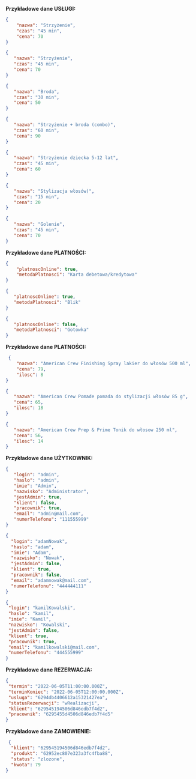 **Przykładowe dane USŁUGI:**
```json
{
    "nazwa": "Strzyżenie",
	"czas": "45 min",
	"cena": 70
}
 ```
 ```json
{
    "nazwa": "Strzyżenie",
	"czas": "45 min",
	"cena": 70
}
 ```
 ```json
{
    "nazwa": "Broda",
	"czas": "30 min",
	"cena": 50
}
 ```
 ```json
{
    "nazwa": "Strzyżenie + broda (combo)",
	"czas": "60 min",
	"cena": 90
}
 ```
 ```json
{
    "nazwa": "Strzyżenie dziecka 5-12 lat",
	"czas": "45 min",
	"cena": 60
}
 ```
 ```json
{
    "nazwa": "Stylizacja włosów)",
	"czas": "15 min",
	"cena": 20
}
 ```
 ```json
{
    "nazwa": "Golenie",
	"czas": "45 min",
	"cena": 70
}
 ```


 **Przykładowe dane PLATNOŚCI:**
```json
{
    "platnoscOnline": true,
	"metodaPlatnosci": "Karta debetowa/kredytowa"
}
 ```
 ```json
{
    "platnoscOnline": true,
	"metodaPlatnosci": "Blik"
}
 ```
 ```json
{
    "platnoscOnline": false,
	"metodaPlatnosci": "Gotowka"
}
 ```


  **Przykładowe dane PLATNOŚCI:**
```json
 {
    "nazwa": "American Crew Finishing Spray lakier do włosów 500 ml",
	"cena": 79,
	"ilosc": 8
}
 ```
 ```json
{
    "nazwa": "American Crew Pomade pomada do stylizacji włosów 85 g",
	"cena": 65,
	"ilosc": 18
}
 ```
 ```json
{
    "nazwa": "American Crew Prep & Prime Tonik do włosow 250 ml",
	"cena": 56,
	"ilosc": 14
}
 ```


  **Przykładowe dane UŻYTKOWNIK:**
 ```json
 {
    "login": "admin",
	"haslo": "admin",
	"imie": "Admin",
	"nazwisko": "Administrator",
	"jestAdmin": true,
	"klient": false,
	"pracownik": true,
	"email": "admin@mail.com",
	"numerTelefonu": "111555999"
}
 ```
  ```json
 {
    "login": "adamNowak",
	"haslo": "adam",
	"imie": "Adam",
	"nazwisko": "Nowak",
	"jestAdmin": false,
	"klient": true,
	"pracownik": false,
	"email": "adamnowak@mail.com",
	"numerTelefonu": "444444111"
}
 ```
   ```json
 {
    "login": "kamilKowalski",
	"haslo": "kamil",
	"imie": "Kamil",
	"nazwisko": "Kowalski",
	"jestAdmin": false,
	"klient": true,
	"pracownik": true,
	"email": "kamilkowalski@mail.com",
	"numerTelefonu": "444555999"
}
 ```


  **Przykładowe dane REZERWACJA:**
   ```json
  {
    "termin": "2022-06-05T11:00:00.000Z",
	"terminKoniec": "2022-06-05T12:00:00.000Z",
	"usluga": "6294db4406612a15321427ea",
	"statusRezerwacji": "wRealizacji",
	"klient": "629545194506d846edb7f4d2",
	"pracownik": "6295455d4506d846edb7f4d5"
}
 ```

  **Przykładowe dane ZAMOWIENIE:**
  ```json
   {
    "klient": "629545194506d846edb7f4d2",
	"produkt": "62952ec807e323a3fc4fba88",
	"status": "zlozone",
	"kwota": 79
}
 ```